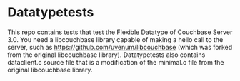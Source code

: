 Datatypetests
=============
This repo contains tests that test the Flexible Datatype of Couchbase Server 3.0. You need a libcouchbase library capable of making a hello call to the server, such as https://github.com/uvenum/libcouchbase (which was forked from the original libcouchbase library). Datatypetests also contains dataclient.c source file that is a modification of the minimal.c file from the original libcouchbase library. 
